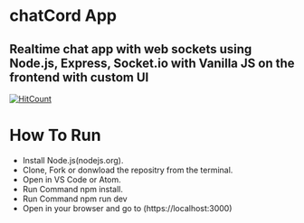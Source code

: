 # chatCord App
## Realtime chat app with web sockets using Node.js, Express, Socket.io with Vanilla JS on the frontend with custom UI

[![HitCount](http://hits.dwyl.com/pallavi223/chatCord.svg)](http://hits.dwyl.com/pallavi223/chatCord)

# How To Run

* Install Node.js(nodejs.org).
* Clone, Fork or donwload the repositry from the terminal.
* Open in VS Code or Atom.
* Run Command npm install.
* Run Command npm run dev
* Open in your browser and go to (https://localhost:3000)
